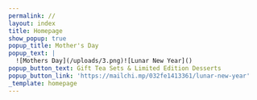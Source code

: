 ```yaml
---
permalink: //
layout: index
title: Homepage
show_popup: true
popup_title: Mother's Day
popup_text: |
  ![Mothers Day](/uploads/3.png)![Lunar New Year]()
popup_button_text: Gift Tea Sets & Limited Edition Desserts
popup_button_link: 'https://mailchi.mp/032fe1413361/lunar-new-year'
_template: homepage
---
```


